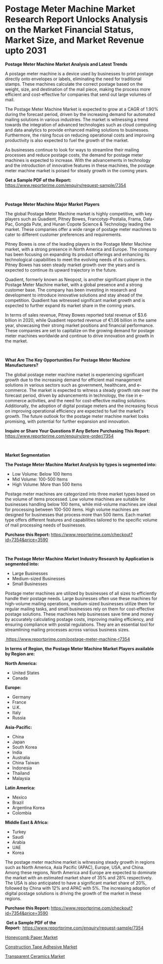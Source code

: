 <p><h1>Postage Meter Machine Market Research Report Unlocks Analysis on the Market Financial Status, Market Size, and Market Revenue upto 2031</h1></p><p><strong>Postage Meter Machine Market Analysis and Latest Trends</strong></p>
<p><p>A postage meter machine is a device used by businesses to print postage directly onto envelopes or labels, eliminating the need for traditional stamps. These machines calculate the correct postage based on the weight, size, and destination of the mail piece, making the process more efficient and cost-effective for companies that send out large volumes of mail.</p><p>The Postage Meter Machine Market is expected to grow at a CAGR of 1.90% during the forecast period, driven by the increasing demand for automated mailing solutions in various industries. The market is witnessing a trend towards the integration of advanced technologies such as cloud computing and data analytics to provide enhanced mailing solutions to businesses. Furthermore, the rising focus on reducing operational costs and improving productivity is also expected to fuel the growth of the market.</p><p>As businesses continue to look for ways to streamline their mailing processes and reduce postage costs, the demand for postage meter machines is expected to increase. With the advancements in technology and the introduction of innovative features in these machines, the postage meter machine market is poised for steady growth in the coming years.</p></p>
<p><strong>Get a Sample PDF of the Report:&nbsp;</strong> <a href="https://www.reportprime.com/enquiry/request-sample/7354">https://www.reportprime.com/enquiry/request-sample/7354</a></p>
<p>&nbsp;</p>
<p><strong>Postage Meter Machine Major Market Players</strong></p>
<p><p>The global Postage Meter Machine market is highly competitive, with key players such as Quadient, Pitney Bowes, Francotyp-Postalia, Frama, Data-Pac, Gongda Pute, and Hunan Copote Science & Technology leading the market. These companies offer a wide range of postage meter machines to cater to different customer preferences and requirements.</p><p>Pitney Bowes is one of the leading players in the Postage Meter Machine market, with a strong presence in North America and Europe. The company has been focusing on expanding its product offerings and enhancing its technological capabilities to meet the evolving needs of its customers. Pitney Bowes has seen steady market growth over the years and is expected to continue its upward trajectory in the future.</p><p>Quadient, formerly known as Neopost, is another significant player in the Postage Meter Machine market, with a global presence and a strong customer base. The company has been investing in research and development to introduce innovative solutions and stay ahead of the competition. Quadient has witnessed significant market growth and is expected to further expand its market share in the coming years.</p><p>In terms of sales revenue, Pitney Bowes reported total revenue of $3.6 billion in 2020, while Quadient reported revenue of €1.06 billion in the same year, showcasing their strong market positions and financial performance. These companies are set to capitalize on the growing demand for postage meter machines worldwide and continue to drive innovation and growth in the market.</p></p>
<p>&nbsp;</p>
<p><strong>What Are The Key Opportunities For Postage Meter Machine Manufacturers?</strong></p>
<p><p>The global postage meter machine market is experiencing significant growth due to the increasing demand for efficient mail management solutions in various sectors such as government, healthcare, and e-commerce. The market is expected to witness a steady growth rate over the forecast period, driven by advancements in technology, the rise in e-commerce activities, and the need for cost-effective mailing solutions. Additionally, the adoption of digital postage meters and the increasing focus on improving operational efficiency are expected to fuel the market's growth. The future outlook for the postage meter machine market looks promising, with potential for further expansion and innovation.</p></p>
<p><strong>Inquire or Share Your Questions If Any Before Purchasing This Report:</strong> <a href="https://www.reportprime.com/enquiry/pre-order/7354">https://www.reportprime.com/enquiry/pre-order/7354</a></p>
<p>&nbsp;</p>
<p><strong>Market Segmentation</strong></p>
<p><strong>The Postage Meter Machine Market Analysis by types is segmented into:</strong></p>
<p><ul><li>Low Volume: Below 100 Items</li><li>Mid Volume: 100-500 Items</li><li>High Volume: More than 500 Items</li></ul></p>
<p><p>Postage meter machines are categorized into three market types based on the volume of items processed. Low volume machines are suitable for businesses handling below 100 items, while mid-volume machines are ideal for processing between 100-500 items. High volume machines are designed for businesses that process more than 500 items. Each market type offers different features and capabilities tailored to the specific volume of mail processing needs of businesses.</p></p>
<p><strong>Purchase this Report:&nbsp;</strong><a href="https://www.reportprime.com/checkout?id=7354&price=3590">https://www.reportprime.com/checkout?id=7354&price=3590</a></p>
<p>&nbsp;</p>
<p><strong>The Postage Meter Machine Market Industry Research by Application is segmented into:</strong></p>
<p><ul><li>Large Businesses</li><li>Medium-sized Businesses</li><li>Small Businesses</li></ul></p>
<p><p>Postage meter machines are utilized by businesses of all sizes to efficiently handle their postage needs. Large businesses often use these machines for high-volume mailing operations, medium-sized businesses utilize them for regular mailing tasks, and small businesses rely on them for cost-effective postage solutions. These machines help businesses save time and money by accurately calculating postage costs, improving mailing efficiency, and ensuring compliance with postal regulations. They are an essential tool for streamlining mailing processes across various business sizes.</p></p>
<p><a href="https://www.reportprime.com/postage-meter-machine-r7354">&nbsp;https://www.reportprime.com/postage-meter-machine-r7354</a></p>
<p><strong>In terms of Region, the Postage Meter Machine Market Players available by Region are:</strong></p>
<p>
    <p> <strong> North America: </strong>
        <ul>
            <li>United States</li>
            <li>Canada</li>
        </ul>
        </p> 
    <p> <strong> Europe: </strong>
        <ul>
            <li>Germany</li>
            <li>France</li>
            <li>U.K.</li>
            <li>Italy</li>
            <li>Russia</li>
        </ul>
        </p> 
    <p> <strong> Asia-Pacific: </strong>
        <ul>
            <li>China</li>
            <li>Japan</li>
            <li>South Korea</li>
            <li>India</li>
            <li>Australia</li>
            <li>China Taiwan</li>
            <li>Indonesia</li>
            <li>Thailand</li>
            <li>Malaysia</li>
        </ul>
        </p> 
    <p> <strong> Latin America: </strong>
        <ul>
            <li>Mexico</li>
            <li>Brazil</li>
            <li>Argentina Korea</li>
            <li>Colombia</li>
        </ul>
        </p> 
    <p> <strong> Middle East & Africa: </strong>
        <ul>
            <li>Turkey</li>
            <li>Saudi</li>
            <li>Arabia</li>
            <li>UAE</li>
            <li>Korea</li>
        </ul>
    </p>
    </p>
<p><p>The postage meter machine market is witnessing steady growth in regions such as North America, Asia Pacific (APAC), Europe, USA, and China. Among these regions, North America and Europe are expected to dominate the market with an estimated market share of 35% and 28% respectively. The USA is also anticipated to have a significant market share of 20%, followed by China with 12% and APAC with 5%. The increasing adoption of digital postage solutions is driving the growth of the market in these regions.</p></p>
<p><strong>Purchase this Report: </strong><a href="https://www.reportprime.com/checkout?id=7354&price=3590">https://www.reportprime.com/checkout?id=7354&price=3590</a></p>
<p>&nbsp;<strong>Get a Sample PDF of the Report:&nbsp;&nbsp;</strong><a href="https://www.reportprime.com/enquiry/request-sample/7354">https://www.reportprime.com/enquiry/request-sample/7354</a></p>
<p><strong></strong></p>
<p><p><a href="https://www.linkedin.com/pulse/honeycomb-paper-market-size-growth-forecast-from-2024-2031-migrf?trackingId=zN7q04NDP%2FqUDl%2F9St6eUg%3D%3D">Honeycomb Paper Market</a></p><p><a href="https://www.linkedin.com/pulse/construction-tape-adhesive-market-comprehensive-report-its-share-5nznf?trackingId=isHYpYDZzYWDj3lacdjvug%3D%3D">Construction Tape Adhesive Market</a></p><p><a href="https://www.linkedin.com/pulse/decoding-transparent-ceramics-market-deep-dive-latest-trends-segmentation-46lxf?trackingId=%2BOv070WUiuUWrHTHWYhtxw%3D%3D">Transparent Ceramics Market</a></p></p>